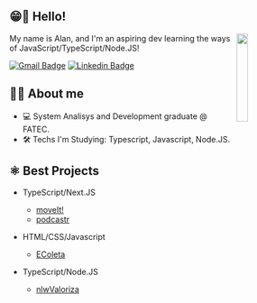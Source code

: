 ## 	😁📢 Hello!

<img align="right" style="width:20%" src="https://media.giphy.com/media/fwbZnTftCXVocKzfxR/giphy.gif?cid=ecf05e47wfpinv66pjzg5r2d4blz6elbak2cyyyc6jcedx1a&rid=giphy.gif&ct=g">

My name is Alan, and I'm an aspiring dev learning the ways of JavaScript/TypeScript/Node.JS!


[![Gmail Badge](https://img.shields.io/badge/-Gmail-c14438?style=for-the-badge&logo=Gmail&logoColor=white&link=mailto:alanovaes@gmail.com)](mailto:alanovaes@gmail.com)
[![Linkedin Badge](https://img.shields.io/badge/-LinkedIn-blue?style=for-the-badge&logo=Linkedin&logoColor=white&link=https://www.linkedin.com/in/alan-alves-novaes-4930b5bb/)](https://www.linkedin.com/in/alan-alves-novaes-4930b5bb/)

## 👨‍💻 About me 
- 💻 System Analisys and Development graduate @ FATEC.
- 🛠 Techs I'm Studying: Typescript, Javascript, Node.JS.

## ⚛️ Best Projects
- TypeScript/Next.JS
    - [moveIt!](https://github.com/n0vaes/moveIt)
    - [podcastr](https://github.com/n0vaes/podcastr)
    
- HTML/CSS/Javascript
    - [EColeta](https://github.com/n0vaes/EColeta)
 
- TypeScript/Node.JS
    - [nlwValoriza](https://github.com/n0vaes/nlwValoriza)
